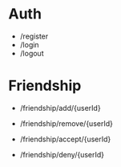 # Auth
- /register
- /login
- /logout

# Friendship
- /friendship/add/{userId}
- /friendship/remove/{userId}

- /friendship/accept/{userId}
- /friendship/deny/{userId}
